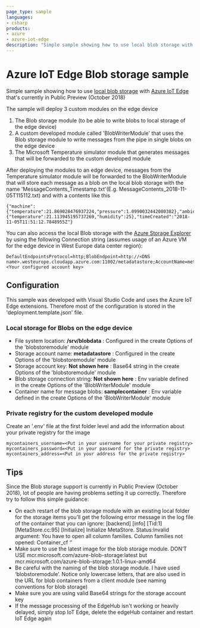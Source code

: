 ```yaml
---
page_type: sample
languages:
- csharp
products:
- azure
- azure-iot-edge
description: "Simple sample showing how to use local blob storage with Azure IoT Edge."
---
```

# Azure IoT Edge Blob storage sample

Simple sample showing how to use [local blob storage](https://docs.microsoft.com/en-us/azure/iot-edge/how-to-store-data-blob) with [Azure IoT Edge](https://azure.microsoft.com/en-us/services/iot-edge/) that's currently in Public Preview (October 2018)

The sample will deploy 3 custom modules on the edge device
1) The Blob storage module (to be able to write blobs to local storage of the edge device)
2) A custom developed module called 'BlobWriterModule' that uses the Blob storage module to write messages from the pipe in single blobs on the edge device
3) The Microsoft Temperature simulator module that generates messages that will be forwarded to the custom developed module

After deploying the modules to an edge device, messages from the Temperature simulator module will be forwarded to the BlobWriterModule that will store each message as a blob on the local blob storage with the name 'MessageContents_Timestamp.txt'(E.g. MessageContents_2018-11-05T115112.txt) and with a contents like this
```
{"machine":{"temperature":21.869028476937224,"pressure":1.0990032442080382},"ambient":{"temperature":21.113945195737269,"humidity":25},"timeCreated":"2018-11-05T11:51:12.7848955Z"}
```

You can also access the local Blob storage with the [Azure Storage Explorer](https://azure.microsoft.com/en-us/features/storage-explorer/) by using the following Connection string (assumes usage of an Azure VM for the edge device in West Europe data center region):

```
DefaultEndpointsProtocol=http;BlobEndpoint=http://<DNS name>.westeurope.cloudapp.azure.com:11002/metadatastore;AccountName=metadatastore;AccountKey=<Your configured account key>
```

## Configuration

This sample was developed with Visual Studio Code and uses the Azure IoT Edge extensions. Therefore most of the configuration is stored in the 'deployment.template.json' file.

### Local storage for Blobs on the edge device

- File system location: **/srv/blobdata** : Configured in the create Options of the 'blobstoremodule' module
- Storage account name: **metadatastore** : Configured in the create Options of the 'blobstoremodule' module
- Storage account key: **Not shown here** : Base64 string in the create Options of the 'blobstoremodule' module
- Blob storage connection string: **Not shown here** : Env variable defined in the create Options of the 'BlobWriterModule' module
- Container name for message blobs: **samplecontainer** : Env variable defined in the create Options of the 'BlobWriterModule' module

### Private registry for the custom developed module

Create an '.env' file at the first folder level and add the information about your private registry for the image

```
mycontainers_username=<Put in your username for your private registry>
mycontainers_password=<Put in your password for the private registry>
mycontainers_address=<Put in your address for the private registry>
```

## Tips

Since the Blob storage support is currently in Public Preview (October 2018), lot of people are having problems setting it up correctly. Therefore try to follow this simple guidance:
- On each restart of the blob storage module with an existing local folder for the storage items you’ll get the following error message in the log file of the container that you can ignore: [backend] [info] [Tid:1] [MetaStore.cc:95] [Initialize] Initialize MetaStore. Status:Invalid argument: You have to open all column families. Column families not opened: Container_cf ‘’
- Make sure to use the latest image for the blob storage module. DON’T USE mcr.microsoft.com/azure-blob-storage:latest but mcr.microsoft.com/azure-blob-storage:1.0.1-linux-amd64
- Be careful with the naming of the blob storage module. I have used ‘blobstoremodule’. Notice only lowercase letters, that are also used in the URL for blob containers from a client module (see naming conventions for blob storage)
- Make sure you are using valid Base64 strings for the storage account key
- If the message processing of the EdgeHub isn't working or heavily delayed, simply stop IoT Edge, delete the edgeHub container and restart IoT Edge again
